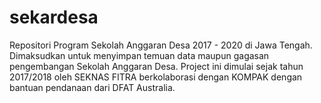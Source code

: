 # sekardesa
Repositori Program Sekolah Anggaran Desa 2017 - 2020 di Jawa Tengah. Dimaksudkan untuk menyimpan temuan data maupun gagasan pengembangan Sekolah Anggaran Desa.
Project ini dimulai sejak tahun 2017/2018 oleh SEKNAS FITRA berkolaborasi dengan KOMPAK dengan bantuan pendanaan dari DFAT Australia. 
